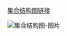 


[集合结构图链接](https://www.processon.com/view/link/5bb0f28ce4b08faf8c6c5386)

![集合结构图-图片](http://on-img.com/chart_image/5bb0d0c9e4b06fc64b0c6875.png)
